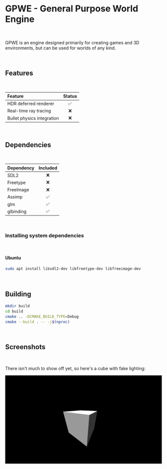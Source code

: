 # GPWE - General Purpose World Engine

<p><br /></p>

GPWE is an engine designed primarily for creating games and 3D environments, but can be used for worlds of any kind.

<p><br /></p>

## Features

<p><br /></p>

| Feature | Status |
|:--------|:------:|
| HDR deferred renderer | ✅ |
| Real-time ray tracing | ❌ |
| Bullet physics integration | ❌ |

<p><br /></p>

## Dependencies

<p><br /></p>

| Dependency | Included |
|:-----------|:--------:|
| SDL2       | ❌ |
| Freetype   | ❌ |
| FreeImage  | ❌ |
| Assimp     | ✅ |
| glm        | ✅ |
| glbinding  | ✅ |

<p><br /></p>

### Installing system dependencies

<p><br /></p>

#### Ubuntu

```bash
sudo apt install libsdl2-dev libfreetype-dev libfreeimage-dev
```
<p><br /></p>

## Building

```bash
mkdir build
cd build
cmake .. -DCMAKE_BUILD_TYPE=Debug
cmake --build . -- -j$(nproc)
```

<p><br /></p>

## Screenshots

<p><br /></p>

There isn't much to show off yet, so here's a cube with fake lighting:

<p align="center">
<img src="res/gpwe1.png" width="512" alt="Screenshot of a cube" />
</p>
